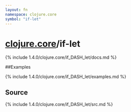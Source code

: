 ```yaml
---
layout: fn
namespace: clojure.core
symbol: "if-let"
---
```


# [clojure.core](../)/if-let

{% include 1.4.0/clojure.core/if_DASH_let/docs.md %}

##Examples

{% include 1.4.0/clojure.core/if_DASH_let/examples.md %}
## Source
{% include 1.4.0/clojure.core/if_DASH_let/src.md %}

